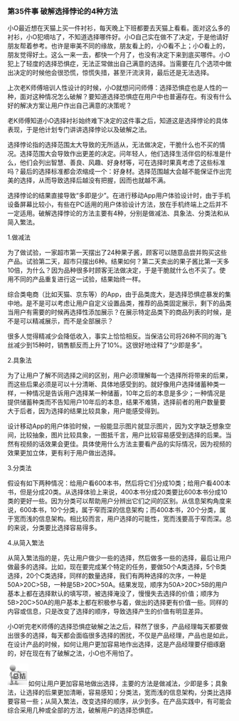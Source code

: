 ### 第35件事 破解选择悖论的4种方法

小O最近想在天猫上买一件衬衫，每天晚上下班都要去天猫上看看。面对这么多的衬衫，小O犯嘀咕了，不知道选择哪件好。小O自己实在做不了决定，于是他请好朋友帮着参考。也许是审美不同的缘故，朋友看上的，小O看不上；小O看上的，朋友觉得好土。这么一来一去，都快一个月了，也没有决定下来到底买哪件。小O犯上了轻度的选择恐惧症，无法正常做出自己满意的选择。当需要在几个选项中做出决定的时候他会很恐慌，惊慌失措，甚至汗流浃背，最后还是无法选择。

上次老K师傅培训人性设计的时候，小O就想问问师傅：选择恐惧症也是人性的一种，面对这种情况怎么破解？要知道选择恐惧症在用户中也普遍存在。有没有什么好的解决方案让用户作出自己满意的决策呢？

老K师傅知道小O选择衬衫始终难下决定的这件事之后，知道这是选择悖论的具体表现，于是他计划专门讲讲选择悖论以及破解之法。

选择悖论指的选择范围太大导致的无所适从，无法做决定，干脆什么也不买的情况。选择范围大会导致作出更差的决定。问年轻人，他们选择生活伴侣的标准是什么，他们会列出智慧、善良、风趣、好身材等，可在选择时果真考虑了这些标准吗？最后的选择标准都会浓缩成一个：好身材。选择范围越大会越不能保证作出完美的选择，从而导致选择后越没有把握，因而也就越不满。

选择悖论的结果直接导致“多即是少”。在进行移动App用户体验设计时，由于手机设备屏幕比较小，有些在PC适用的用户体验设计方法，放在手机终端上之后并不一定适用。破解选择悖论的方法主要有4种，分别是做减法、具象法、分类法和从简入繁法。

1.做减法

为了做试验，一家超市第一天摆出了24种果子酱，顾客可以随意品尝并购买这些产品。试验第二天，超市只摆出6种。结果如何？第二天卖出的果子酱比第一天多10倍，为什么？因为品种很多时顾客无法做决定，于是干脆就什么也不买了。使用不同的产品重复进行这一试验，结果始终一样。

综合类电商（比如天猫、京东等）的App，由于品类庞大，是选择恐惧症暴发的集中地。是不是可以考虑让用户自定义设置品类，推荐的品类固定展示，剩下的品类当用户有需要的时候再选择性添加展示？在展示特定品类下的商品列表的时候，是不是可以精减展示，而不是全部展示？

很多人觉得精减少会降低收入，事实上恰恰相反。当保洁公司将26种不同的海飞丝减少到15种时，销售额反而上升了10%。这很好地诠释了“少即是多”。

2.具象法

为了让用户了解不同选择之间的区别，用户必须理解每一个选择所将带来的后果，而这些后果必须是可以十分清晰、具体地感受到的。就好像用户选择储蓄种类一样，一种情况是告诉用户选择某一种储蓄，10年之后的本息是多少；一种情况是提供储蓄种类而不告知用户10年后的本息，结果不难猜，选择前者的用户数量要大于后者，因为选择的结果比较具象，用户能感受得到。

设计移动App的用户体验时候，一般能显示图片就显示图片，因为文字缺乏想象空间，比较抽象，图片比较具象，一图抵千言，用户比较容易感受到选择的后果。当然有视频的话效果会更佳。具体使用什么方法主要看产品的实际情况，因为视频的效果更加立体，更有利于用户做出选择。

3.分类法

假设有如下两种情况：给用户看600本书，然后将它们分成10类；给用户看400本书，但是分成20类。从选择体验上来说，400本书分成20类要比600本书分成10类的更好一些。因为分类可以帮助用户分辨出它们之间的区别。从信息架构角度来说，600本书，10个分类，属于窄而深的信息架构；而400本书，20个分类，属于宽而浅的信息架构。相比较而言，用户选择的可能性，宽而浅要高于窄而深。总的来说，分类要比选择容易得多。

4.从简入繁法

从简入繁法指的是，先让用户做少一些的选择，然后做多一些的选择，最后让用户做最多的选择。比如，现在要完成某个特定的任务，要做50个A类选择，5个B类选择，20个C类选择，同样的数量选择，我们有两种选择的次序，一种是50A>20C>5B，一种是5B>20C>50A。结果发现，顺序为50A>20C>5B的用户基本上都在选择默认的填写项，被选择淹没了，慢慢失去选择的价值；顺序为5B>20C>50A的用户基本上都在积极参与着，做出的选择更有价值一些。同样的内容或信息，只是改变了选择的顺序，导致选择产生的价值有明显差异。

小O听完老K师傅的选择恐惧症破解之法之后，释然了很多，产品经理每天都要做出很多的选择，每天都会面临很多选择的困扰，不仅是产品经理，产品也是如此，在设计产品的时候，如何让用户更加容易地作出选择，这是产品经理要仔细琢磨的，好在现在有了破解之法，小O也不用怕了。

![](images/image01650.jpeg)如何让用户更加容易地做出选择，主要的方法是做减法，少即是多；具象法，让选择的后果更加清晰，容易感知；分类法，宽而浅的信息架构，分类比选择要容易一些；从简入繁法，改变选择的顺序，从少到多。在产品实践中，有可能会综合采用几种或全部的方法，破解用户的选择恐惧症。
